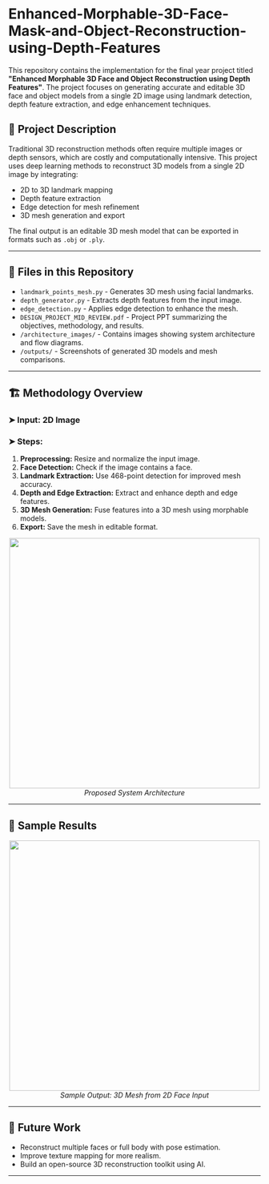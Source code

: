 # Enhanced-Morphable-3D-Face-Mask-and-Object-Reconstruction-using-Depth-Features

This repository contains the implementation for the final year project titled **"Enhanced Morphable 3D Face and Object Reconstruction using Depth Features"**. The project focuses on generating accurate and editable 3D face and object models from a single 2D image using landmark detection, depth feature extraction, and edge enhancement techniques.

## 📌 Project Description

Traditional 3D reconstruction methods often require multiple images or depth sensors, which are costly and computationally intensive. This project uses deep learning methods to reconstruct 3D models from a single 2D image by integrating:

- 2D to 3D landmark mapping
- Depth feature extraction
- Edge detection for mesh refinement
- 3D mesh generation and export

The final output is an editable 3D mesh model that can be exported in formats such as `.obj` or `.ply`.

---

## 🧾 Files in this Repository

- `landmark_points_mesh.py` - Generates 3D mesh using facial landmarks.
- `depth_generator.py` - Extracts depth features from the input image.
- `edge_detection.py` - Applies edge detection to enhance the mesh.
- `DESIGN_PROJECT_MID_REVIEW.pdf` - Project PPT summarizing the objectives, methodology, and results.
- `/architecture_images/` - Contains images showing system architecture and flow diagrams.
- `/outputs/` - Screenshots of generated 3D models and mesh comparisons.

---

## 🏗️ Methodology Overview

### ➤ Input: 2D Image  
### ➤ Steps:
1. **Preprocessing:** Resize and normalize the input image.
2. **Face Detection:** Check if the image contains a face.
3. **Landmark Extraction:** Use 468-point detection for improved mesh accuracy.
4. **Depth and Edge Extraction:** Extract and enhance depth and edge features.
5. **3D Mesh Generation:** Fuse features into a 3D mesh using morphable models.
6. **Export:** Save the mesh in editable format.

<p align="center">
  <img src="architecture_images/proposed_architecture.png" width="500" />
  <br>
  <em>Proposed System Architecture</em>
</p>

---

## 🧪 Sample Results

<p align="center">
  <img src="outputs/sample_output_mesh.png" width="500" />
  <br>
  <em>Sample Output: 3D Mesh from 2D Face Input</em>
</p>

---

## 🔮 Future Work

- Reconstruct multiple faces or full body with pose estimation.
- Improve texture mapping for more realism.
- Build an open-source 3D reconstruction toolkit using AI.

---


